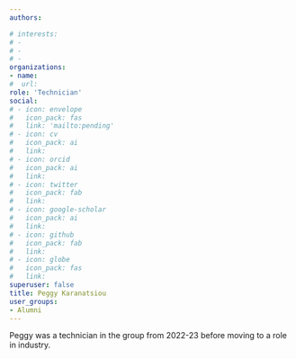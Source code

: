 ```yaml
---
authors:

# interests:
# - 
# - 
# - 
organizations:
- name:
#  url:
role: 'Technician'
social:
# - icon: envelope
#   icon_pack: fas
#   link: 'mailto:pending'
# - icon: cv
#   icon_pack: ai
#   link:
# - icon: orcid
#   icon_pack: ai
#   link:
# - icon: twitter
#   icon_pack: fab
#   link:
# - icon: google-scholar
#   icon_pack: ai
#   link:
# - icon: github
#   icon_pack: fab
#   link:
# - icon: globe
#   icon_pack: fas
#   link:
superuser: false
title: Peggy Karanatsiou
user_groups:
- Alumni
---
```


Peggy was a technician in the group from 2022-23 before moving to a role in industry. 
